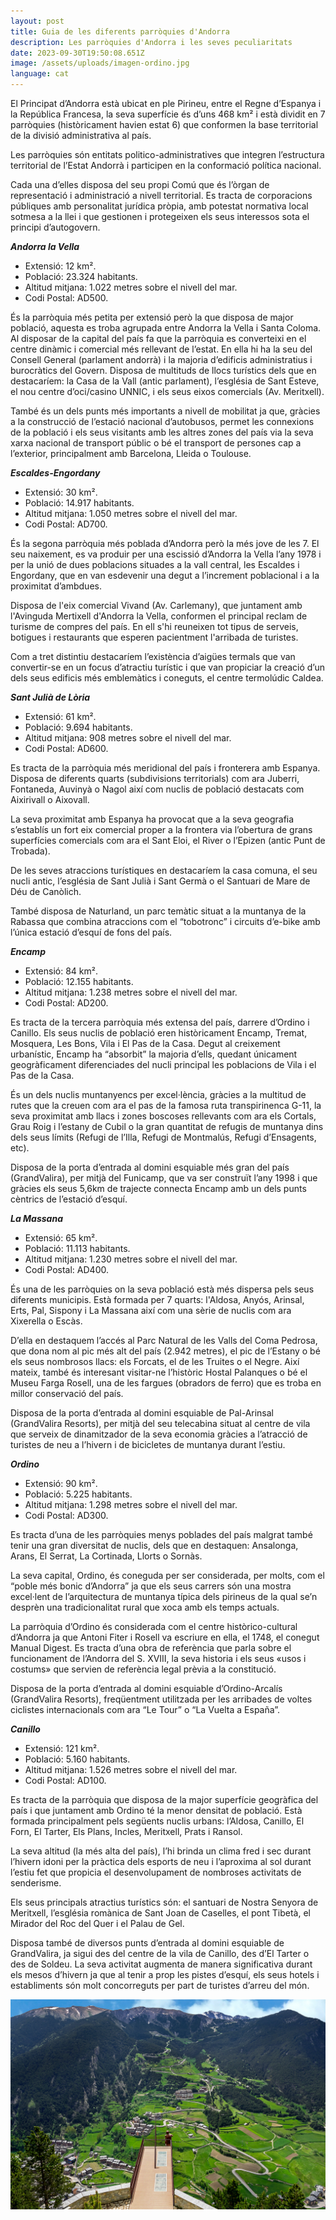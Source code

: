```yaml
---
layout: post
title: Guia de les diferents parròquies d'Andorra
description: Les parròquies d'Andorra i les seves peculiaritats
date: 2023-09-30T19:50:08.651Z
image: /assets/uploads/imagen-ordino.jpg
language: cat
---
```

El Principat d’Andorra està ubicat en ple Pirineu, entre el Regne d’Espanya i la República Francesa, la seva superfície és d’uns 468 km² i està dividit en 7 parròquies (històricament havien estat 6) que conformen la base territorial de la divisió administrativa al país.

Les parròquies són entitats politico-administratives que integren l’estructura territorial de l’Estat Andorrà i participen en la conformació política nacional.

Cada una d’elles disposa del seu propi Comú que és l’òrgan de representació i administració a nivell territorial. Es tracta de corporacions públiques amb personalitat jurídica pròpia, amb potestat normativa local sotmesa a la llei i que gestionen i protegeixen els seus interessos sota el principi d’autogovern. 

***Andorra la Vella***

* Extensió: 12 km².
* Població: 23.324 habitants.
* Altitud mitjana: 1.022 metres sobre el nivell del mar. 
* Codi Postal: AD500.

És la parròquia més petita per extensió però la que disposa de major població, aquesta es troba agrupada entre Andorra la Vella i Santa Coloma. Al disposar de la capital del país fa que la parròquia es converteixi en el centre dinàmic i comercial més rellevant de l’estat. En ella hi ha la seu del Consell General (parlament andorrà) i la majoria d’edificis administratius i burocràtics del Govern.  Disposa de multituds de llocs turístics dels que en destacaríem: la Casa de la Vall (antic parlament), l’església de Sant Esteve, el nou centre d’oci/casino UNNIC, i els seus eixos comercials (Av. Meritxell). 

També és un dels punts més importants a nivell de mobilitat ja que, gràcies a la construcció de l’estació nacional d’autobusos, permet les connexions de la població i els seus visitants amb les altres zones del país via la seva xarxa nacional de transport públic o bé el transport de persones cap a l’exterior, principalment amb Barcelona, Lleida o Toulouse.  

***Escaldes-Engordany***

* Extensió: 30 km².  
* Població: 14.917 habitants.
* Altitud mitjana: 1.050 metres sobre el nivell del mar. 
* Codi Postal: AD700.

És la segona parròquia més poblada d’Andorra però la més jove de les 7. El seu naixement, es va produir per una escissió d’Andorra la Vella l’any 1978 i per la unió de dues poblacions situades a la vall central, les Escaldes i Engordany, que en van esdevenir una degut a l’increment poblacional i a la proximitat d’ambdues. 

Disposa de l'eix comercial Vivand (Av. Carlemany), que juntament amb l'Avinguda Mertixell d'Andorra la Vella, conformen el principal reclam de turisme de compres del país. En ell s'hi reuneixen tot tipus de serveis, botigues i restaurants que esperen pacientment l'arribada de turistes.

Com a tret distintiu destacaríem l’existència d’aigües termals que van convertir-se en un focus d’atractiu turístic i que van propiciar la creació d’un dels seus edificis més emblemàtics i coneguts, el centre termolúdic Caldea.

***Sant Julià de Lòria*** 

* Extensió: 61 km².  
* Població: 9.694 habitants.
* Altitud mitjana: 908 metres sobre el nivell del mar. 
* Codi Postal: AD600.

Es tracta de la parròquia més meridional del país i fronterera amb Espanya. Disposa de diferents quarts (subdivisions territorials) com ara Juberri, Fontaneda, Auvinyà o Nagol així com nuclis de població destacats com Aixirivall o Aixovall. 

La seva proximitat amb Espanya ha provocat que a la seva geografia s’establís un fort eix comercial proper a la frontera via l’obertura de grans superfícies comercials com ara el Sant Eloi, el River o l’Epizen (antic Punt de Trobada). 

De les seves atraccions turístiques en destacaríem la casa comuna, el seu nucli antic,  l’església de Sant Julià i Sant Germà o el Santuari de Mare de Déu de Canòlich.

També disposa de Naturland, un parc temàtic situat a la muntanya de la Rabassa que combina atraccions com el “tobotronc” i circuits d’e-bike amb l’única estació d’esquí de fons del país.

***Encamp***

* Extensió: 84 km².  
* Població: 12.155 habitants.
* Altitud mitjana: 1.238 metres sobre el nivell del mar. 
* Codi Postal: AD200.

Es tracta de la tercera parròquia més extensa del país, darrere d’Ordino i Canillo. Els seus nuclis de població eren històricament Encamp, Tremat, Mosquera, Les Bons, Vila i El Pas de la Casa. Degut al creixement urbanístic, Encamp ha “absorbit” la majoria d’ells, quedant únicament geogràficament diferenciades del nucli principal les poblacions de Vila i el Pas de la Casa. 

És un dels nuclis muntanyencs per excel·lència, gràcies a la multitud de rutes que la creuen com ara el pas de la famosa ruta transpirinenca G-11, la seva proximitat amb llacs i zones boscoses rellevants com ara els Cortals, Grau Roig i l’estany de Cubil  o la gran quantitat de refugis de muntanya dins dels seus límits (Refugi de l’Illa, Refugi de Montmalús, Refugi d’Ensagents, etc).

Disposa de la porta d’entrada al domini esquiable més gran del país (GrandValira), per mitjà del Funicamp, que va ser construït l’any 1998 i que gràcies els seus 5,6km de trajecte connecta Encamp amb un dels punts cèntrics de l’estació d’esquí.

***La Massana***

* Extensió: 65 km².  
* Població: 11.113 habitants.
* Altitud mitjana: 1.230 metres sobre el nivell del mar. 
* Codi Postal: AD400.

És una de les parròquies on la seva població està més dispersa pels seus diferents municipis. Està formada per 7 quarts: l'Aldosa, Anyós, Arinsal, Erts, Pal, Sispony i La Massana així com una sèrie de nuclis com ara Xixerella o Escàs.

D’ella en destaquem l’accés al Parc Natural de les Valls del Coma Pedrosa, que dona nom al pic més alt del país (2.942 metres), el pic de l’Estany o bé els seus nombrosos llacs: els Forcats, el de les Truites o el Negre. Així mateix, també és interesant visitar-ne l’històric Hostal Palanques o bé el Museu Farga Rosell, una de les fargues (obradors de ferro) que es troba en millor conservació del país. 

Disposa de la porta d’entrada al domini esquiable de Pal-Arinsal (GrandValira Resorts), per mitjà del seu telecabina situat al centre de vila que serveix de dinamitzador de la seva economia gràcies a l’atracció de turistes de neu a l’hivern i de bicicletes de muntanya durant l’estiu.

***Ordino*** 

* Extensió: 90 km². 
* Població: 5.225 habitants.
* Altitud mitjana: 1.298 metres sobre el nivell del mar. 
* Codi Postal: AD300.

Es tracta d’una de les parròquies menys poblades del país malgrat també tenir una gran diversitat de nuclis, dels que en destaquen: Ansalonga, Arans, El Serrat, La Cortinada, Llorts o Sornàs.

La seva capital, Ordino, és coneguda per ser considerada, per molts, com el “poble més bonic d’Andorra” ja que els seus carrers són una mostra excel·lent de l’arquitectura de muntanya típica dels pirineus de la qual se’n desprèn una tradicionalitat rural que xoca amb els temps actuals.  

La parròquia d’Ordino és considerada com el centre històrico-cultural d’Andorra ja que Antoni Fiter i Rosell va escriure en ella, el 1748, el conegut Manual Digest. Es tracta d’una obra de referència que parla sobre el funcionament de l’Andorra del S. XVIII, la seva historia i els seus «usos i costums» que servien de referència legal prèvia a la constitució. 

Disposa de la porta d’entrada al domini esquiable d’Ordino-Arcalís (GrandValira Resorts), freqüentment utilitzada per les arribades de voltes ciclistes internacionals com ara “Le Tour” o “La Vuelta a España”.

***Canillo***

* Extensió: 121 km². 
* Població: 5.160 habitants.
* Altitud mitjana: 1.526 metres sobre el nivell del mar. 
* Codi Postal: AD100.

Es tracta de la parròquia que disposa de la major superfície geogràfica del país i que juntament amb Ordino té la menor densitat de població. Està formada principalment pels següents nuclis urbans: l’Aldosa, Canillo, El Forn, El Tarter, Els Plans, Incles, Meritxell, Prats i Ransol.

La seva altitud (la més alta del país), l’hi brinda un clima fred i sec durant l’hivern idoni per la pràctica dels esports de neu i l’aproxima al sol durant l’estiu fet que propicia el desenvolupament de nombroses activitats de senderisme.

Els seus principals atractius turístics són: el santuari de Nostra Senyora de Meritxell, l’església romànica de Sant Joan de Caselles, el pont Tibetà, el Mirador del Roc del Quer i el Palau de Gel.

Disposa també de diversos punts d’entrada al domini esquiable de GrandValira, ja sigui des del centre de la vila de Canillo, des d’El Tarter o des de Soldeu. La seva activitat augmenta de manera significativa durant els mesos d’hivern ja que al tenir a prop les pistes d’esquí, els seus hotels i establiments són molt concorreguts per part de turistes d’arreu del món.

![Mirador del Roc del Quer / Canillo](/assets/uploads/canillo_imatge2.jpg)